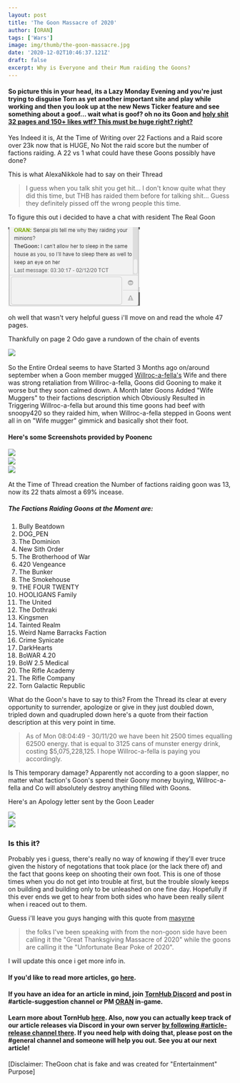 ```yaml
---
layout: post
title: 'The Goon Massacre of 2020'
author: [ORAN]
tags: ['Wars']
image: img/thumb/the-goon-massacre.jpg
date: '2020-12-02T10:46:37.121Z'
draft: false
excerpt: Why is Everyone and their Mum raiding the Goons?
---
```

#### So picture this in your head, its a Lazy Monday Evening and you're just trying to disguise Torn as yet another important site and play while working and then you look up at the new News Ticker feature and see something about a goof... wait what is goof? oh no its Goon and [holy shit 32 pages and 150+ likes wtf? This must be huge right? right?](https://www.torn.com/forums.php?p=threads&f=9&t=16198535&b=0&a=0)  

Yes Indeed it is, At the Time of Writing over 22 Factions and a Raid score over 23k now that is HUGE, No Not the raid score but the number of factions raiding. A 22 vs 1 what could have these Goons possibly have done?  

This is what AlexaNikkole had to say on their Thread  
>I guess when you talk shit you get hit... I don't know quite what they did this time, but THB has raided them before for talking shit... Guess they definitely pissed off the wrong people this time.  

To figure this out i decided to have a chat with resident The Real Goon

![goonchat](img/thegoonchat.png)   

oh well that wasn't very helpful guess i'll move on and read the whole 47 pages.  

Thankfully on page 2 Odo gave a rundown of the chain of events 

![](https://i.imgur.com/KUGd13J.png)  

So the Entire Ordeal seems to have Started 3 Months ago on/around september when a Goon member mugged [Willroc-a-fella's](https://www.torn.com/profiles.php?XID=2273226) Wife and there was strong retaliation from Willroc-a-fella, Goons did Gooning to make it worse but they soon calmed down. A Month later Goons Added "Wife Muggers" to their factions description which Obviously Resulted in Triggering Willroc-a-fella but around this time goons had beef with snoopy420 so they raided him, when Willroc-a-fella stepped in Goons went all in on "Wife mugger" gimmick and basically shot their foot.  

#### Here's some Screenshots provided by Poonenc
![](https://i.ibb.co/99hx79N/IMG-20201125-082728.png)  
![](https://i.ibb.co/mHHCJ4N/IMG-20201127-224038.jpg)  
![](https://i.imgur.com/jByefG9.png)  

At the Time of Thread creation the Number of factions raiding goon was 13, now its 22 thats almost a 69% incease. 

##### The Factions Raiding Goons at the Moment are:
1. Bully Beatdown
2. DOG_PEN
3. The Dominion
4. New Sith Order
5. The Brotherhood of War
6. 420 Vengeance
7. The Bunker
8. The Smokehouse
9. THE FOUR TWENTY
10. HOOLIGANS Family
11. The United
12. The Dothraki
13. Kingsmen
14. Tainted Realm
15. Weird Name Barracks Faction
16. Crime Synicate 
17. DarkHearts
18. BoWAR 4.20
19. BoW 2.5 Medical 
20. The Rifle Academy
21. The Rifle Company
22. Torn Galactic Republic 

What do the Goon's have to say to this? From the Thread its clear at every opportunity to surrender, apologize or give in they just doubled down, tripled down and quadrupled down here's a quote from their faction description at this very point in time.  
>As of Mon 08:04:49 - 30/11/20 we have been hit 2500 times equalling 62500 energy. that is equal to 3125 cans of munster energy drink, costing $5,075,228,125. I hope Willroc-a-fella is paying you accordingly.  

Is This temporary damage? Apparently not according to a goon slapper, no matter what faction's Goon's spend their Goony money buying, Willroc-a-fella and Co will absolutely destroy anything filled with Goons.  

Here's an Apology letter sent by the Goon Leader 

![](https://i.imgur.com/8vJzVsN.jpg)  
![](https://i.imgur.com/iVJhWYb.jpg)  

### Is this it?
Probably yes i guess, there's really no way of knowing if they'll ever truce given the history of negotations that took place (or the lack there of) and the fact that goons keep on shooting their own foot. This is one of those times when you do not get into trouble at first, but the trouble slowly keeps on building and building only to be unleashed on one fine day. Hopefully if this ever ends we get to hear from both sides who have been really silent when i reaced out to them.  

Guess i'll leave you guys hanging with this quote from [masyrne](https://www.torn.com/profiles.php?XID=2581320)  

>the folks I've been speaking with from the non-goon side have been calling it the "Great Thanksgiving Massacre of 2020" while the goons are calling it the "Unfortunate Bear Poke of 2020".

I will update this once i get more info in. 


#### If you'd like to read more articles, go [here](https://torn.oran.pw).  
#### If you have an idea for an article in mind, join [TornHub Discord](https://discord.gg/yvNCTXB) and post in #article-suggestion channel or PM [ORAN](https://www.torn.com/profiles.php?XID=1778676) in-game.
#### Learn more about TornHub [here](https://torn.oran.pw/welcome-to-tornhub/). Also, now you can **actually** keep track of our article releases via Discord in your own server [by following #article-release channel there](https://discord.gg/yvNCTXB). If you need help with doing that, please post on the #general channel and someone will help you out. See you at our next article!     

[Disclaimer: TheGoon chat is fake and was created for "Entertainment" Purpose]
